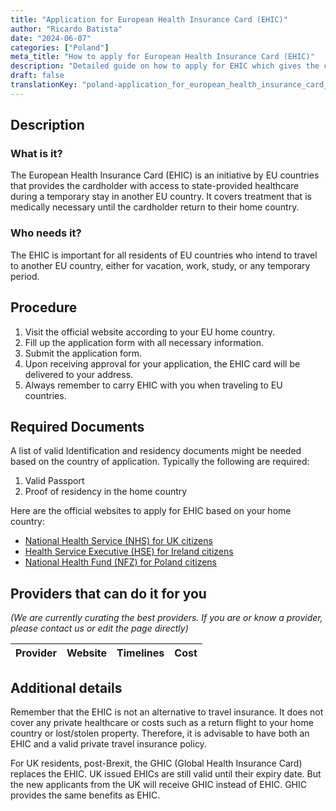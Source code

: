 ```yaml
---
title: "Application for European Health Insurance Card (EHIC)"
author: "Ricardo Batista"
date: "2024-06-07"
categories: ["Poland"]
meta_title: "How to apply for European Health Insurance Card (EHIC)"
description: "Detailed guide on how to apply for EHIC which gives the cardholder access to state-provided healthcare during a temporary stay in another EU country."
draft: false
translationKey: "poland-application_for_european_health_insurance_card_(ehic)"
---
```


## Description
### What is it?
The European Health Insurance Card (EHIC) is an initiative by EU countries that provides the cardholder with access to state-provided healthcare during a temporary stay in another EU country. It covers treatment that is medically necessary until the cardholder return to their home country.

### Who needs it?
The EHIC is important for all residents of EU countries who intend to travel to another EU country, either for vacation, work, study, or any temporary period.

## Procedure
1. Visit the official website according to your EU home country.
2. Fill up the application form with all necessary information.
3. Submit the application form.
4. Upon receiving approval for your application, the EHIC card will be delivered to your address.
5. Always remember to carry EHIC with you when traveling to EU countries.

## Required Documents
A list of valid Identification and residency documents might be needed based on the country of application. Typically the following are required:
1. Valid Passport
2. Proof of residency in the home country

Here are the official websites to apply for EHIC based on your home country:

- [National Health Service (NHS) for UK citizens](https://www.nhs.uk/using-the-nhs/healthcare-abroad/apply-for-a-free-ehic-european-health-insurance-card/)
- [Health Service Executive (HSE) for Ireland citizens](https://www2.hse.ie/services/ehic/ehic.html)
- [National Health Fund (NFZ) for Poland citizens](https://www.nfz.gov.pl/)

## Providers that can do it for you

_(We are currently curating the best providers. If you are or know a provider, please contact us or edit the page directly)_

| Provider        |     Website     |     Timelines    |       Cost      |
| --------------- | --------------- |  :-------------: | :-------------: |

## Additional details
Remember that the EHIC is not an alternative to travel insurance. It does not cover any private healthcare or costs such as a return flight to your home country or lost/stolen property. Therefore, it is advisable to have both an EHIC and a valid private travel insurance policy.

For UK residents, post-Brexit, the GHIC (Global Health Insurance Card) replaces the EHIC. UK issued EHICs are still valid until their expiry date. But the new applicants from the UK will receive GHIC instead of EHIC. GHIC provides the same benefits as EHIC.